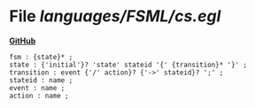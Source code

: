 # File _languages/FSML/cs.egl_
**[GitHub](https://github.com/softlang/yas/blob/master/languages/FSML/cs.egl)**
```
fsm : {state}* ;
state : {'initial'}? 'state' stateid '{' {transition}* '}' ;
transition : event {'/' action}? {'->' stateid}? ';' ;
stateid : name ;
event : name ;
action : name ;
```
